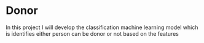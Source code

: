 # Donor
In this project I will develop the classification machine learning model which is identifies either person can be donor or not based on the features
